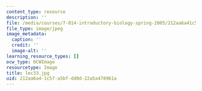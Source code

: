 ```yaml
---
content_type: resource
description: ''
file: /media/courses/7-014-introductory-biology-spring-2005/212aa6a41c57a5bfdd0d22a5a478961a_lec33.jpg
file_type: image/jpeg
image_metadata:
  caption: ''
  credit: ''
  image-alt: ''
learning_resource_types: []
ocw_type: OCWImage
resourcetype: Image
title: lec33.jpg
uid: 212aa6a4-1c57-a5bf-dd0d-22a5a478961a
---
```

